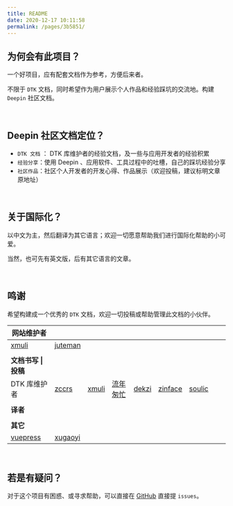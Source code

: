 ```yaml
---
title: README
date: 2020-12-17 10:11:58
permalink: /pages/3b5851/
---
```




## 为何会有此项目？

一个好项目，应有配套文档作为参考，方便后来者。

不限于 `DTK` 文档，同时希望作为用户展示个人作品和经验踩坑的交流地。构建 `Deepin` 社区文档。

<br>

## Deepin 社区文档定位？

- `DTK 文档`  ： DTK 库维护者的经验文档，及一些与应用开发者的经验积累
- `经验分享`：使用 Deepin 、应用软件、工具过程中的吐槽，自己的踩坑经验分享
- `社区作品`：社区个人开发者的开发心得、作品展示（欢迎投稿，建议标明文章原地址）

<br>

## 关于国际化？

以中文为主，然后翻译为其它语言；欢迎一切愿意帮助我们进行国际化帮助的小可爱。

当然，也可先有英文版，后有其它语言的文章。

<br>

## 鸣谢

希望构建成一个优秀的 `DTK` 文档，欢迎一切投稿或帮助管理此文档的小伙伴。

| **网站维护者**                         |                                                             |                                   |                                           |                                   |                                       |                                     |      |      |
| -------------------------------------- | ----------------------------------------------------------- | --------------------------------- | ----------------------------------------- | --------------------------------- | ------------------------------------- | ----------------------------------- | ---- | ---- |
| [xmuli](https://github.com/xmuli)      | [juteman](https://github.com/juteman)                       |                                   |                                           |                                   |                                       |                                     |      |      |
|                                        |                                                             |                                   |                                           |                                   |                                       |                                     |      |      |
| **文档书写 \| 投稿**                   |                                                             |                                   |                                           |                                   |                                       |                                     |      |      |
| DTK 库维护者                           | [zccrs](https://github.com/zccrs)                           | [xmuli](https://github.com/xmuli) | [流年匆忙](https://github.com/justforlxz) | [dekzi](https://github.com/dekzi) | [zinface](https://github.com/zinface) | [soulic](https://github.com/soulic) |      |      |
|                                        |                                                             |                                   |                                           |                                   |                                       |                                     |      |      |
| **译者**                               |                                                             |                                   |                                           |                                   |                                       |                                     |      |      |
|                                        |                                                             |                                   |                                           |                                   |                                       |                                     |      |      |
| **其它**                               |                                                             |                                   |                                           |                                   |                                       |                                     |      |      |
| [vuepress](https://vuepress.vuejs.org) | [xugaoyi](https://github.com/xugaoyi/vuepress-theme-vdoing) |                                   |                                           |                                   |                                       |                                     |      |      |

<br>

## 若是有疑问？

对于这个项目有困惑、或寻求帮助，可以直接在 [GitHub](https://github.com/linuxdeepin/docs) 直接提 `issues`。
